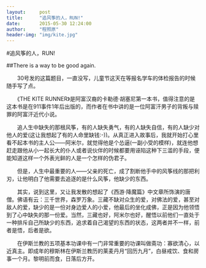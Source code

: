 ```yaml
---
layout:     post
title:      "追风筝的人，RUN!"
date:       2015-05-30 12:24:00
author:     "程照原"
header-img: "img/kite.jpg"
---
```

#追风筝的人，RUN!

##There is a way to be good again.

　　30号发的这篇题目，一直没写，儿童节这天在等报名学车的体检报告的时候随手写了点。

　　《THE KITE RUNNER》是阿富汉裔的卡勒德·胡塞尼第一本书，值得注意的是这本书是在911事件1年后出版的，而作者在书中讲的是一位阿富汗男子的背叛与赎罪的阿富汗近代小说。

　　追人生中缺失的那根风筝，有的人缺失勇气，有的人缺失自信，有的人缺少对他人的爱(这让我想起了有的人命里缺钱:-))。从真正进入故事后，我就开始打心里看不起本书的主人公——阿米尔，就觉得他是个怂逼(一副小受的模样)，就连他想赶走跟他从小一起长大的仆人或者说伙伴的时候都要用诬陷这种下三滥的手段，便能知道这样一个外表光鲜的人是一个怎样的伪君子。

　　但是，人生中最重要的人——父亲的死亡，成了割断他手中的风筝线的那把利刃，让他明白了他需要去追逐的是什么风筝，他缺少的东西。

　　其实，说到这里，又让我发散的想起了《西游·降魔篇》中文章所饰演的唐僧。佛语有云：三千世界，森罗万象。三藏不缺对众生的爱，对佛法的爱，甚至对敌人的爱，缺少的是一份对身边爱人的小爱，他最后的坐化成佛，正是因为他领悟到了心中缺失的那一份爱。当然，三藏也好，阿米尔也好，醒悟以前他们一直处于一种排斥自己所缺少的东西，追求着自己渴望的东西的状态，这两者并不一样，前者是悟，后者是欲。

　　在伊斯兰教的五项基本功课中有一门非常重要的功课叫做斋功：寡欲清心，以近真主。即成年的穆斯林在伊斯兰教历的莱麦丹月“回历九月”，白昼戒饮、食和房事一个月。黎明前而食，日落后方开。
